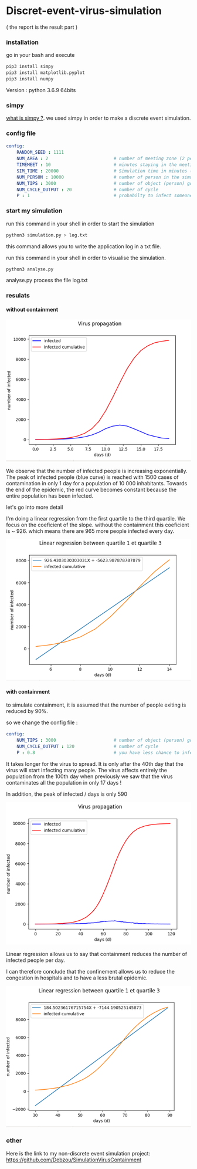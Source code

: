 # Discret-event-virus-simulation 
( the report is the result part )

### installation 

go in your bash and execute
```bash
pip3 install simpy
pip3 install matplotlib.pyplot
pip3 install numpy
```
Version : python 3.6.9 64bits

### simpy 

[what is simpy ?](https://simpy.readthedocs.io/en/latest/simpy_intro/index.html).
we used simpy in order to make a discrete event simulation. 

### config file

```yaml
config:
    RANDOM_SEED : 1111
    NUM_AREA : 2                         # number of meeting zone (2 persons can be enter is this zone)
    TIMEMEET : 10                        # minutes staying in the meeting zone
    SIM_TIME : 20000                     # Simulation time in minutes (in one cycle)
    NUM_PERSON : 10000                   # number of person in the simulation
    NUM_TIPS : 3000                      # number of object (person) go in meeting zone (in one cycle)
    NUM_CYCLE_OUTPUT : 20                # number of cycle
    P : 1                                # probabilty to infect someone
```

### start my simulation
run this command in your shell in order to start the simulation
```bash
python3 simulation.py > log.txt 
```
this command allows you to write the application log in a txt file.

run this command in your shell in order to visualise the simulation.
```bash
python3 analyse.py 
```
analyse.py process the file log.txt

### resulats

#### without containment 

![Image](screen.png)


We observe that the number of infected people is increasing exponentially. The peak of infected people (blue curve) is reached with 1500 cases of contamination in only 1 day for a population of 10 000 inhabitants. 
Towards the end of the epidemic, the red curve becomes constant because the entire population has been infected. 

let's go into more detail

I'm doing a linear regression from the first quartile to the third quartile. We focus on the coeficient of the slope. without the containment this coeficient is ~ 926. which means there are 965 more people infected every day.

![Image](screen2.png)


#### with containment 

to simulate containment, it is assumed that the number of people exiting is reduced by 90%. 

so we change the config file :

```yaml
config:
    NUM_TIPS : 3000                      # number of object (person) go in meeting zone (in one cycle)
    NUM_CYCLE_OUTPUT : 120               # number of cycle
    P : 0.8                              # you have less chance to infect someone because your are in a containment
```

It takes longer for the virus to spread. It is only after the 40th day that the virus will start infecting many people.  The virus affects entirely the population from the 100th day when previously we saw that the virus contaminates all the population in only 17 days !

In addition, the peak of infected / days is only 590

![Image](screen3.png)

Linear regression allows us to say that containment reduces the number of infected people per day. 

I can therefore conclude that the confinement allows us to reduce the congestion in hospitals and to have a less brutal epidemic.

![Image](screen4.png)

### other
Here is the link to my non-discrete event simulation project: https://github.com/Debzou/SimulationVirusContainment
